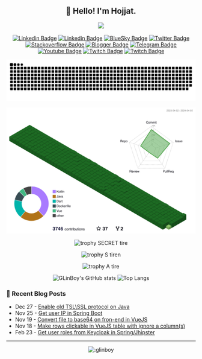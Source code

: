 <h2 align="center">👋 Hello! I'm Hojjat.</h2>

<div align="center">

  <img src="https://user-images.githubusercontent.com/74038190/225813708-98b745f2-7d22-48cf-9150-083f1b00d6c9.gif" width="600">
  
</div>

<div align="center">

  [![Linkedin Badge](https://img.shields.io/badge/-GLinBoy.com-success?style=flat&logo=AIOHTTP&logoColor=white&link=https://glinboy.com)](https://glinboy.com)
  [![Linkedin Badge](https://img.shields.io/badge/-hojjatabedi-blue?style=flat&logo=Linkedin&logoColor=white&link=https://www.linkedin.com/in/hojjatabedi)](https://www.linkedin.com/in/hojjatabedi)
  [![BlueSky Badge](https://img.shields.io/badge/-GLinBoy-3693F3?style=flat&logo=icloud&logoColor=white&link=https://glinboy.bsky.social)](https://glinboy.bsky.social)
  [![Twitter Badge](https://img.shields.io/badge/-GLinBoy-blue?style=flat&logo=Twitter&logoColor=white&link=https://www.twitter.com/glinboy)](https://www.twitter.com/glinboy)
  [![Stackoverflow Badge](https://img.shields.io/badge/-GLinBoy-important?style=flat&logo=Stackoverflow&logoColor=white&link=https://stackoverflow.com/users/2670847/glinboy)](https://stackoverflow.com/users/2670847/glinboy)
  [![Blogger Badge](https://img.shields.io/badge/-GLinBoy-orange?style=flat&logo=Blogger&logoColor=white&link=https://blog.glinboy.com/)](https://blog.glinboy.com/)
  [![Telegram Badge](https://img.shields.io/badge/-GLinBoy-informational?style=flat&logo=Telegram&logoColor=white&link=https://t.me/glinboy_channel)](https://t.me/glinboy_channel)
  [![Youtube Badge](https://img.shields.io/badge/-GLinBoy-red?style=flat&logo=Youtube&logoColor=white&link=https://youtube.com/@glinboy)](https://youtube.com/@glinboy)
  [![Twitch Badge](https://img.shields.io/badge/-GLinBoy-blueviolet?style=flat&logo=Twitch&logoColor=white&link=https://www.twitch.tv/glinboy)](https://www.twitch.tv/glinboy)
  [![Twitch Badge](https://img.shields.io/badge/-GLinBoy-yellowgreen?style=flat&logo=Goodreads&logoColor=white&link=https://goodreads.com/glinboy)](https://goodreads.com/glinboy)

</div>

<div align="center">

  ![Snake animation](./images/snk/github-contribution-grid-snake.svg)

</div>

<div align="center">

  ![GitHub Profile 3D Contribute](./images/profile-3d-contrib/profile-green-animate.svg)

</div>

<div align="center">

  ![trophy SECRET tire](https://github-profile-trophy.vercel.app/?username=GLinBoy&rank=SECRET&margin-w=13&column=3)

</div>

<div align="center">
  
  ![trophy S tiren](https://github-profile-trophy.vercel.app/?username=GLinBoy&rank=SSS,SS,S&margin-w=13&column=4)
  
</div>

<div align="center">
  
  ![trophy A tire](https://github-profile-trophy.vercel.app/?username=GLinBoy&rank=AAA,AA,A&margin-w=13&column=3)

</div>

<div align="center">

  ![GLinBoy's GitHub stats](https://github-readme-stats.vercel.app/api?username=GLinBoy&show_icons=true)
  ![Top Langs](https://github-readme-stats.vercel.app/api/top-langs/?username=GlinBoy&layout=compact)

</div>

### :memo: Recent Blog Posts

<!-- feed start -->
- Dec 27 - [Enable old TSL\SSL protocol on Java](https://blog.glinboy.com/2021/12/enable-old-tsl-ssl-protocol-on-java.html)
- Nov 25 - [Get user IP in Spring Boot](https://blog.glinboy.com/2021/11/get-user-ip-in-spring-boot.html)
- Nov 19 - [Convert file to base64 on fron-end in VueJS](https://blog.glinboy.com/2021/11/convert-file-to-base64-on-fron-end-in-vuejs.html)
- Nov 18 - [Make rows clickable in VueJS table with ignore a column(s)](https://blog.glinboy.com/2021/11/make-rows-clickable-in-vuejs-table-with-ignore-a-column.html)
- Feb 23 - [Get user roles from Keycloak in Spring/Jhipster](https://blog.glinboy.com/2021/02/roles-spring-jhipster-keycloak.html)
<!-- feed end -->

<hr />

<div align="center">

  ![:glinboy](https://count.getloli.com/get/@glinboy?theme=rule34)

</div>
